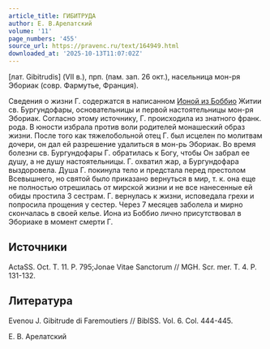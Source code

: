 ```yaml
---
article_title: ГИБИТРУДА
author: Е. В.Арелатский
volume: '11'
page_numbers: '455'
source_url: https://pravenc.ru/text/164949.html
downloaded_at: '2025-10-13T11:07:02Z'
---
```


[лат. Gibitrudis] (VII в.), прп. (пам. зап. 26 окт.), насельница мон-ря Эбориак (совр. Фармутье, Франция).

Сведения о жизни Г. содержатся в написанном [Ионой из Боббио](<https://pravenc.ru/text/Ионой из Боббио.html>) Житии св. Бургундофары, основательницы и первой настоятельницы мон-ря Эбориак. Согласно этому источнику, Г. происходила из знатного франк. рода. В юности избрала против воли родителей монашеский образ жизни. После того как тяжелобольной отец Г. был исцелен по молитвам дочери, он дал ей разрешение удалиться в мон-рь Эбориак. Во время болезни св. Бургундофары Г. обратилась к Богу, чтобы Он забрал ее душу, а не душу настоятельницы. Г. охватил жар, а Бургундофара выздоровела. Душа Г. покинула тело и предстала перед престолом Всевышнего, но святой было приказано вернуться в мир, т. к. она еще не полностью отрешилась от мирской жизни и не все нанесенные ей обиды простила 3 сестрам. Г. вернулась к жизни, исповедала грехи и попросила прощения у сестер. Через 7 месяцев заболела и мирно скончалась в своей келье. Иона из Боббио лично присутствовал в Эбориаке в момент смерти Г.

## Источники

ActaSS. Oct. T. 11. P. 795;Jonae Vitae Sanctorum // MGH. Scr. mer. T. 4. P. 131-132.

## Литература

Evenou J. Gibitrude di Faremoutiers // BiblSS. Vol. 6. Col. 444-445.

Е. В.  Арелатский
